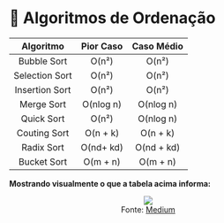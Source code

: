 # 📂  Algoritmos de Ordenação

|   Algoritmo    | Pior Caso | Caso Médio |
|  :---------:   | :-------: | :--------: |
|  Bubble Sort   |   O(n²)   |   O(n²)    |
| Selection Sort |   O(n²)   |   O(n²)    |
| Insertion Sort |   O(n²)   |   O(n²)    |
|   Merge Sort   | O(nlog n) |  O(nlog n) |
|   Quick Sort   |   O(n²)   |  O(nlog n) |
|  Couting Sort  | O(n + k)  |  O(n + k)  |
|   Radix Sort   | O(nd+ kd) | O(nd + kd) |
|   Bucket Sort  |  O(m + n) |   O(m + n) |

**Mostrando visualmente o que a tabela acima informa:**


<p align="center">
    <img src=https://cdn-images-1.medium.com/max/800/1*bPpvELo9_QqQsDz7CSbwXQ.gif><br/>
    Fonte: <a href=https://medium.com/@kamyarg/comparison-sorting-algorithms-and-mystery-of-nlogn-complexity-d7e80c34876>Medium</a>
</p>